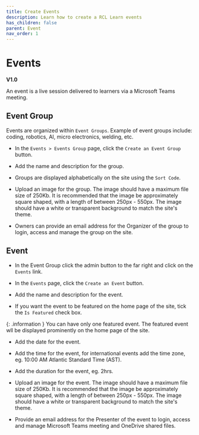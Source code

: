 ```yaml
---
title: Create Events
description: Learn how to create a RCL Learn events
has_children: false
parent: Event
nav_order: 1
---
```


# Events
**V1.0**

An event is a live session delivered to learners via a Microsoft Teams meeting.

## Event Group

Events are organized within ``Event Groups``. Example of event groups include: coding, robotics, AI, micro electronics, welding, etc.

- In the ``Events > Events Group`` page, click the ``Create an Event Group`` button.

- Add the name and description for the group.

- Groups are displayed alphabetically on the site using the ``Sort Code``.

- Upload an image for the group. The image should have a maximum file size of 250Kb. It is recommended that the image be approximately square shaped, with a length of between 250px - 550px. The image should have a white or transparent background to match the site's theme. 

- Owners can provide an email address for the Organizer of the group to login, access and manage the group on the site.

## Event

- In the Event Group click the admin button to the far right and click on the ``Events`` link.

- In the ``Events`` page, click the ``Create an Event`` button.

- Add the name and description for the event.

- If you want the event to be featured on the home page of the site, tick the ``Is Featured`` check box.

{: .information }
You can have only one featured event. The featured event wll be displayed prominently on the home page of the site.

- Add the date for the event.

- Add the time for the event, for international events add the time zone, eg. 10:00 AM Atlantic Standard Time (AST).

- Add the duration for the event, eg. 2hrs.

- Upload an image for the event. The image should have a maximum file size of 250Kb. It is recommended that the image be approximately square shaped, with a length of between 250px - 550px. The image should have a white or transparent background to match the site's theme. 

- Provide an email address for the Presenter of the event to login, access and manage Microsoft Teams meeting and OneDrive shared files.